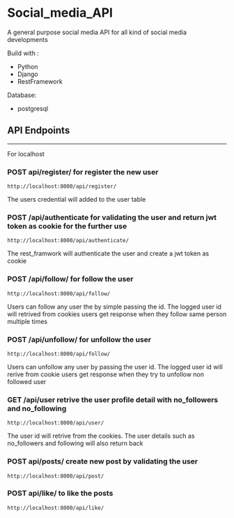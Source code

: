 # Social_media_API
A general purpose social media API for all kind of social media developments

Build with :
* Python
* Django
* RestFramework

Database:
* postgresql

## API Endpoints
____________________
For localhost

### POST api/register/ for register the new user
```
http://localhost:8000/api/register/
```
The users credential will added to the user table
### POST /api/authenticate for validating the user and return jwt token as cookie for the further use
```
http://localhost:8000/api/authenticate/
```
The rest_framwork will authenticate the user and create a jwt token as cookie
### POST /api/follow/ for follow the user
```
http://localhost:8000/api/follow/
```
Users can follow any user the by simple passing the id. The logged user id will retrived from cookies
users get response when they follow same person multiple times

### POST /api/unfollow/ for unfollow the user
```
http://localhost:8000/api/follow/
```
Users can unfollow any user by passing the user id. The logged user id will rerive from cookie
users get response when they try to unfollow non followed user

### GET /api/user retrive the user profile detail with no_followers and no_following
```
http://localhost:8000/api/user/
```
The user id will retrive from the cookies. The user details such as no_followers and following will also return back

### POST api/posts/ create new post by validating the user 
```
http://localhost:8000/api/post/
```
### POST api/like/ to like the posts
```
http://localhost:8000/api/like/
```
